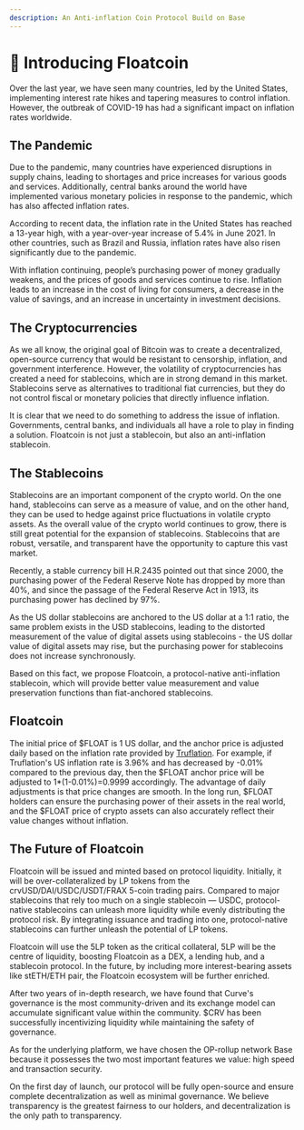 ```yaml
---
description: An Anti-inflation Coin Protocol Build on Base
---
```


# 📖 Introducing Floatcoin

Over the last year, we have seen many countries, led by the United States, implementing interest rate hikes and tapering measures to control inflation. However, the outbreak of COVID-19 has had a significant impact on inflation rates worldwide.&#x20;

## The Pandemic

Due to the pandemic, many countries have experienced disruptions in supply chains, leading to shortages and price increases for various goods and services. Additionally, central banks around the world have implemented various monetary policies in response to the pandemic, which has also affected inflation rates.

According to recent data, the inflation rate in the United States has reached a 13-year high, with a year-over-year increase of 5.4% in June 2021. In other countries, such as Brazil and Russia, inflation rates have also risen significantly due to the pandemic.

With inflation continuing, people’s purchasing power of money gradually weakens, and the prices of goods and services continue to rise. Inflation leads to an increase in the cost of living for consumers, a decrease in the value of savings, and an increase in uncertainty in investment decisions.

## The Cryptocurrencies

As we all know, the original goal of Bitcoin was to create a decentralized, open-source currency that would be resistant to censorship, inflation, and government interference. However, the volatility of cryptocurrencies has created a need for stablecoins, which are in strong demand in this market. Stablecoins serve as alternatives to traditional fiat currencies, but they do not control fiscal or monetary policies that directly influence inflation.

It is clear that we need to do something to address the issue of inflation. Governments, central banks, and individuals all have a role to play in finding a solution. Floatcoin is not just a stablecoin, but also an anti-inflation stablecoin.

## The Stablecoins

Stablecoins are an important component of the crypto world. On the one hand, stablecoins can serve as a measure of value, and on the other hand, they can be used to hedge against price fluctuations in volatile crypto assets. As the overall value of the crypto world continues to grow, there is still great potential for the expansion of stablecoins. Stablecoins that are robust, versatile, and transparent have the opportunity to capture this vast market.

Recently, a stable currency bill H.R.2435 pointed out that since 2000, the purchasing power of the Federal Reserve Note has dropped by more than 40%, and since the passage of the Federal Reserve Act in 1913, its purchasing power has declined by 97%.&#x20;

As the US dollar stablecoins are anchored to the US dollar at a 1:1 ratio, the same problem exists in the USD stablecoins, leading to the distorted measurement of the value of digital assets using stablecoins - the US dollar value of digital assets may rise, but the purchasing power for stablecoins does not increase synchronously.&#x20;

Based on this fact, we propose Floatcoin, a protocol-native anti-inflation stablecoin, which will provide better value measurement and value preservation functions than fiat-anchored stablecoins.

## Floatcoin

The initial price of $FLOAT is 1 US dollar, and the anchor price is adjusted daily based on the inflation rate provided by [Truflation](getting-started/cpi-calculation.md). For example, if Truflation's US inflation rate is 3.96% and has decreased by -0.01% compared to the previous day, then the $FLOAT anchor price will be adjusted to 1\*(1-0.01%)=0.9999 accordingly. The advantage of daily adjustments is that price changes are smooth. In the long run, $FLOAT holders can ensure the purchasing power of their assets in the real world, and the $FLOAT price of crypto assets can also accurately reflect their value changes without inflation.

## The Future of Floatcoin

Floatcoin will be issued and minted based on protocol liquidity. Initially, it will be over-collateralized by LP tokens from the crvUSD/DAI/USDC/USDT/FRAX 5-coin trading pairs.  Compared to major stablecoins that rely too much on a single stablecoin — USDC, protocol-native stablecoins can unleash more liquidity while evenly distributing the protocol risk. By integrating issuance and trading into one, protocol-native stablecoins can further unleash the potential of LP tokens.&#x20;

Floatcoin will use the 5LP token as the critical collateral, 5LP will be the centre of liquidity, boosting Floatcoin as a DEX, a lending hub, and a stablecoin protocol. In the future, by including more interest-bearing assets like stETH/ETH pair, the Floatcoin ecosystem will be further enriched.

After two years of in-depth research, we have found that Curve's governance is the most community-driven and its exchange model can accumulate significant value within the community. $CRV has been successfully incentivizing liquidity while maintaining the safety of governance.&#x20;

As for the underlying platform, we have chosen the OP-rollup network Base because it possesses the two most important features we value: high speed and transaction security.

On the first day of launch, our protocol will be fully open-source and ensure complete decentralization as well as minimal governance. We believe transparency is the greatest fairness to our holders, and decentralization is the only path to transparency.
